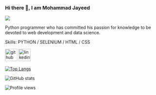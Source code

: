 ### Hi there 👋, I am Mohammad Jayeed
![](https://t4.ftcdn.net/jpg/04/86/75/65/360_F_486756567_iMirXEjEeLRjbJECeIlHjy9l8Pta6hrT.jpg)

Python programmer who has committed his passion for knowledge
to be devoted to web development and data science.

Skills: PYTHON / SELENIUM / HTML / CSS 



[<img src='https://cdn.jsdelivr.net/npm/simple-icons@3.0.1/icons/github.svg' alt='github' height='40'>](https://github.com/mohammadjayeed)  [<img src='https://cdn.jsdelivr.net/npm/simple-icons@3.0.1/icons/linkedin.svg' alt='linkedin' height='40'>](https://www.linkedin.com/in/mohdjyd/)  

[![Top Langs](https://github-readme-stats.vercel.app/api/top-langs/?username=mohammadjayeed)](https://github.com/anuraghazra/github-readme-stats)

![GitHub stats](https://github-readme-stats.vercel.app/api?username=mohammadjayeed&show_icons=true)  

![Profile views](https://gpvc.arturio.dev/mohammadjayeed)  















<!--### Hi there 👋


**mohammadjayeed/mohammadjayeed** is a ✨ _special_ ✨ repository because its `README.md` (this file) appears on your GitHub profile.

Here are some ideas to get you started:

- 🔭 I’m currently working on ...
- 🌱 I’m currently learning ...
- 👯 I’m looking to collaborate on ...
- 🤔 I’m looking for help with ...
- 💬 Ask me about ...
- 📫 How to reach me: ...
- 😄 Pronouns: ...
- ⚡ Fun fact: ...

-->

